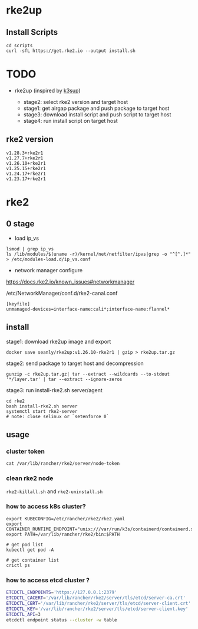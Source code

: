 # rke2up

## Install Scripts

```
cd scripts
curl -sfL https://get.rke2.io --output install.sh
```

# TODO

- rke2up (inspired by [k3sup](https://github.com/alexellis/k3sup))

    - stage2: select rke2 version and target host
    - stage1: get airgap package and push package to target host
    - stage3: download install script and push script to target host
    - stage4: run install script on target host

## rke2 version

    v1.28.3+rke2r1
    v1.27.7+rke2r1
    v1.26.10+rke2r1
    v1.25.15+rke2r1
    v1.24.17+rke2r1
    v1.23.17+rke2r1

# rke2

## 0 stage

- load ip_vs
```
lsmod | grep ip_vs
ls /lib/modules/$(uname -r)/kernel/net/netfilter/ipvs|grep -o "^[^.]*" > /etc/modules-load.d/ip_vs.conf

```

- network manager configure

https://docs.rke2.io/known_issues#networkmanager

/etc/NetworkManager/conf.d/rke2-canal.conf
```
[keyfile]
unmanaged-devices=interface-name:cali*;interface-name:flannel*
```


## install 


stage1: download rke2up image and export

```
docker save seanly/rke2up:v1.26.10-rke2r1 | gzip > rke2up.tar.gz
```

stage2: send package to target host and decompression

```
gunzip -c rke2up.tar.gz| tar --extract --wildcards --to-stdout '*/layer.tar' | tar --extract --ignore-zeros
```

stage3: run install-rke2.sh server/agent

```
cd rke2
bash install-rke2.sh server
systemctl start rke2-server
# note: close selinux or `setenforce 0`
```

## usage

### cluster token

```
cat /var/lib/rancher/rke2/server/node-token

```

### clean rke2 node

`rke2-killall.sh` and `rke2-uninstall.sh`

### how to access k8s cluster?

```
export KUBECONFIG=/etc/rancher/rke2/rke2.yaml
export CONTAINER_RUNTIME_ENDPOINT="unix:///var/run/k3s/containerd/containerd.sock"
export PATH=/var/lib/rancher/rke2/bin:$PATH

# get pod list
kubectl get pod -A

# get container list
crictl ps

```

### how to access etcd cluster ?
```bash
ETCDCTL_ENDPOINTS='https://127.0.0.1:2379' 
ETCDCTL_CACERT='/var/lib/rancher/rke2/server/tls/etcd/server-ca.crt'
ETCDCTL_CERT='/var/lib/rancher/rke2/server/tls/etcd/server-client.crt'
ETCDCTL_KEY='/var/lib/rancher/rke2/server/tls/etcd/server-client.key' 
ETCDCTL_API=3
etcdctl endpoint status --cluster -w table
```
